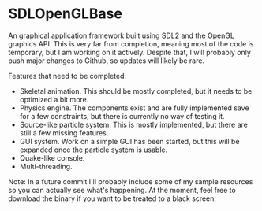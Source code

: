 # SDLOpenGLBase
An graphical application framework built using SDL2 and the OpenGL graphics API. This is very far from completion, meaning most of the code is temporary, but I am working on it actively. Despite that, I will probably only push major changes to Github, so updates will likely be rare.

Features that need to be completed:

* Skeletal animation. This should be mostly completed, but it needs to be optimized a bit more.
* Physics engine. The components exist and are fully implemented save for a few constraints, but there is currently no way of testing it.
* Source-like particle system. This is mostly implemented, but there are still a few missing features.
* GUI system. Work on a simple GUI has been started, but this will be expanded once the particle system is usable.
* Quake-like console.
* Multi-threading.

Note: In a future commit I'll probably include some of my sample resources so you can actually see what's happening. At the moment, feel free to download the binary if you want to be treated to a black screen.